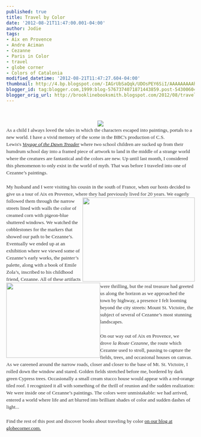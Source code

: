```yaml
---
published: true
title: Travel by Color
date: '2012-08-21T11:47:00.001-04:00'
author: Jodie
tags:
- Aix en Provence
- Andre Aciman
- Cezanne
- Paris in Color
- travel
- globe corner
- Colors of Catalonia
modified_datetime: '2012-08-21T11:47:27.604-04:00'
thumbnail: http://4.bp.blogspot.com/-IAGrUbSaQqk/UDOsPEY6SiI/AAAAAAAAAhE/fdpGmmTZi-4/s72-c/IMG_7499-300x225.jpg
blogger_id: tag:blogger.com,1999:blog-5767374071871443859.post-5430060435800780764
blogger_orig_url: http://brooklinebooksmith.blogspot.com/2012/08/travel-by-color.html
---
```


<br /><div class="separator" style="clear: both; text-align: center;"><a href="http://4.bp.blogspot.com/-IAGrUbSaQqk/UDOsPEY6SiI/AAAAAAAAAhE/fdpGmmTZi-4/s1600/IMG_7499-300x225.jpg" imageanchor="1" style="margin-left: 1em; margin-right: 1em;"><img border="0" src="http://4.bp.blogspot.com/-IAGrUbSaQqk/UDOsPEY6SiI/AAAAAAAAAhE/fdpGmmTZi-4/s1600/IMG_7499-300x225.jpg" /></a></div><div style="color: #333333; font-family: Georgia, 'Times New Roman', 'Bitstream Charter', Times, serif; font-size: 13.333333969116211px; line-height: 19px;">As a child I always loved the tales in which the characters escaped into paintings, portals to a new world. I have a vivid memory of the scene in the BBC's production of C.S. Lewis's&nbsp;<a data-mce-href="http://www.brooklinebooksmith-shop.com/book/9780064471077" href="http://www.brooklinebooksmith-shop.com/book/9780064471077"><em>Voyage of the Dawn Treader</em></a>&nbsp;where two school children are sucked up from their humdrum school day into a framed piece of artwork to land in the middle of a strange world where the creatures are fantastical and the colors are new. Up until last month, I considered this phenomenon to only exist in the world of myth. That was before I traveled into one of Cezanne’s paintings.</div><div style="color: #333333; font-family: Georgia, 'Times New Roman', 'Bitstream Charter', Times, serif; font-size: 13.333333969116211px; line-height: 19px;"><br /></div><div style="color: #333333; font-family: Georgia, 'Times New Roman', 'Bitstream Charter', Times, serif; font-size: 13.333333969116211px; line-height: 19px;">My husband and I were visiting his cousin in the south of France, when our hosts decided to give us a tour of Aix en Provence, where they had previously lived for 20 ye<a data-mce-href="http://globecornerbookstore.com/blogs/wp-content/uploads/2012/08/IMG_7514.jpg" href="http://globecornerbookstore.com/blogs/wp-content/uploads/2012/08/IMG_7514.jpg"><img alt="" class="alignright size-medium wp-image-7964" data-mce-src="http://globecornerbookstore.com/blogs/wp-content/uploads/2012/08/IMG_7514-300x225.jpg" height="225" src="http://globecornerbookstore.com/blogs/wp-content/uploads/2012/08/IMG_7514-300x225.jpg" style="border: 0px; cursor: default; float: right;" title="IMG_7514" width="300" /></a>ars. We eagerly followed them through the narrow streets lined with walls the color of creamed corn with pigeon-blue shuttered windows. We watched the cobblestones for the markers that showed our path to be Cezanne’s. Eventually we ended up at an exhibition where we viewed some of Cezanne’s early works, the painter’s palette, along with a book of Emile Zola’s, inscribed to his childhood friend, Cezanne. All of&nbsp;<a data-mce-href="http://globecornerbookstore.com/blogs/wp-content/uploads/2012/08/untitled.png" href="http://globecornerbookstore.com/blogs/wp-content/uploads/2012/08/untitled.png"><img alt="" class="alignleft size-full wp-image-8015" data-mce-src="http://globecornerbookstore.com/blogs/wp-content/uploads/2012/08/untitled.png" height="201" src="http://globecornerbookstore.com/blogs/wp-content/uploads/2012/08/untitled.png" style="border: 0px; cursor: default; float: left;" title="untitled" width="251" /></a>these artifacts were thrilling, but the real treasure had greeted us along the horizon as we approached the town by highway, a presence I felt looming beyond the city streets: Mount St. Victoire, the subject of several of Cezanne’s most stunning landscapes.</div><div style="color: #333333; font-family: Georgia, 'Times New Roman', 'Bitstream Charter', Times, serif; font-size: 13.333333969116211px; line-height: 19px;"><br /></div><div style="color: #333333; font-family: Georgia, 'Times New Roman', 'Bitstream Charter', Times, serif; font-size: 13.333333969116211px; line-height: 19px;">On our way out of Aix en Provence, we drove&nbsp;<em>la Route Cezanne</em>, the route which Cezanne used to stroll, pausing to capture the fields, trees, and occasional houses on canvas. As we careened around the narrow roads, closer and closer to the base of Mt. St. Victoire, I rolled down the window and stared. Golden fields stretched before me, bordered by dark green Cypress trees. Occasionally a small cream stucco house would appear with a red-orange tiled roof. I recognized it all with something of the thrill of reunion and the sudden realization: We were inside one of Cezanne’s paintings. The colors were unmistakable: we had arrived, entered a world where life and art blurred into brilliant shades of color and sudden dashes of light...</div><div style="color: #333333; font-family: Georgia, 'Times New Roman', 'Bitstream Charter', Times, serif; font-size: 13.333333969116211px; line-height: 19px;"><br /></div><div style="color: #333333; font-family: Georgia, 'Times New Roman', 'Bitstream Charter', Times, serif; font-size: 13.333333969116211px; line-height: 19px;">Find the rest of this post and&nbsp;discover books about traveling by color <a href="http://globecornerbookstore.com/blogs/">on our blog at globecorner.com.</a></div>